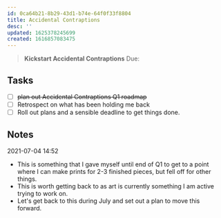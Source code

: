 ```yaml
---
id: 0ca64b21-8b29-43d1-b74e-64f0f33f8804
title: Accidental Contraptions
desc: ''
updated: 1625378245699
created: 1616857083475
---
```


> **Kickstart Accidental Contraptions**
> Due: 

## Tasks
- [ ] ~~plan out Accidental Contraptions Q1 roadmap~~
- [ ] Retrospect on what has been holding me back
- [ ] Roll out plans and a sensible deadline to get things done.

## Notes
2021-07-04 14:52
- This is something that I gave myself until end of Q1 to get to a point where I can make prints for 2-3 finished pieces, but fell off for other things.
- This is worth getting back to as art is currently something I am active trying to work on.
- Let's get back to this during July and set out a plan to move this forward.
